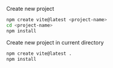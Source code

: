 Create new project
```bash
npm create vite@latest <project-name>
cd <project-name>
npm install
```
Create new project in current directory
```bash
npm create vite@latest .
npm install
```